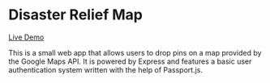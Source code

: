 # Disaster Relief Map
[Live Demo](https://disaster-relief-map.appspot.com/)

This is a small web app that allows users to drop pins on a map provided by the Google Maps API. It is powered by Express and features a basic user authentication system written with the help of Passport.js.
